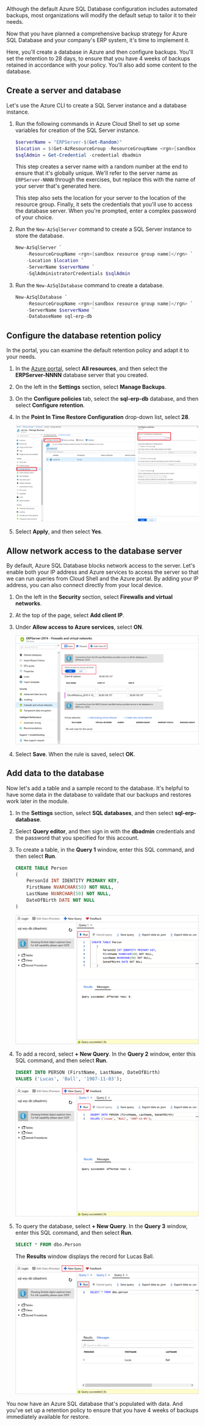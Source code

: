 Although the default Azure SQL Database configuration includes automated backups, most organizations will modify the default setup to tailor it to their needs.

Now that you have planned a comprehensive backup strategy for Azure SQL Database and your company's ERP system, it's time to implement it.

Here, you'll create a database in Azure and then configure backups. You'll set the retention to 28 days, to ensure that you have 4 weeks of backups retained in accordance with your policy. You'll also add some content to the database.

## Create a server and database

Let's use the Azure CLI to create a SQL Server instance and a database instance.

1. Run the following commands in Azure Cloud Shell to set up some variables for creation of the SQL Server instance. 

    ```powershell
    $serverName = "ERPServer-$(Get-Random)"
    $location = $(Get-AzResourceGroup -ResourceGroupName <rgn>[sandbox resource group name]</rgn>).location
    $sqlAdmin = Get-Credential -credential dbadmin

    ```
   This step creates a server name with a random number at the end to ensure that it's globally unique. We'll refer to the server name as `ERPServer-NNNN` through the exercises, but replace this with the name of your server that's generated here. 
   
   This step also sets the location for your server to the location of the resource group. Finally, it sets the credentials that you'll use to access the database server. When you're prompted, enter a complex password of your choice. 


1. Run the `New-AzSqlServer` command to create a SQL Server instance to store the database.

    ```powershell
    New-AzSqlServer `
        -ResourceGroupName <rgn>[sandbox resource group name]</rgn> `
        -Location $location `
        -ServerName $serverName `
        -SqlAdministratorCredentials $sqlAdmin
    ```

1. Run the `New-AzSqlDatabase` command to create a database.

    ```powershell
    New-AzSqlDatabase `
        -ResourceGroupName <rgn>[sandbox resource group name]</rgn> `
        -ServerName $serverName `
        -DatabaseName sql-erp-db
    ```

## Configure the database retention policy

In the portal, you can examine the default retention policy and adapt it to your needs.

1. In the [Azure portal](https://portal.azure.com/learn.docs.microsoft.com?azure-portal=true), select **All resources**, and then select the **ERPServer-NNNN** database server that you created.

1. On the left in the **Settings** section, select **Manage Backups**.

1. On the **Configure policies** tab, select the **sql-erp-db** database, and then select **Configure retention**.

1. In the **Point In Time Restore Configuration** drop-down list, select **28**.

    ![Screenshot of the Azure portal, showing the database restore options for point-in-time restore](../media/3-configure-backup-pitr-retention.png)

1. Select **Apply**, and then select **Yes**.

## Allow network access to the database server

By default, Azure SQL Database blocks network access to the server. Let's enable both your IP address and Azure services to access the server so that we can run queries from Cloud Shell and the Azure portal. By adding your IP address, you can also connect directly from your local device.

1. On the left in the **Security** section, select **Firewalls and virtual networks**.

1. At the top of the page, select **Add client IP**.

1. Under **Allow access to Azure services**, select **ON**.

    ![Add a client IP address rule](../media/3-add-client-ip.png)

1. Select **Save**. When the rule is saved, select **OK**.

## Add data to the database

Now let's add a table and a sample record to the database. It's helpful to have some data in the database to validate that our backups and restores work later in the module.

1. In the **Settings** section, select **SQL databases**, and then select **sql-erp-database**.

1. Select **Query editor**, and then sign in with the **dbadmin** credentials and the password that you specified for this account.

1. To create a table, in the **Query 1** window, enter this SQL command, and then select **Run**.

    ```sql
    CREATE TABLE Person
    (
        PersonId INT IDENTITY PRIMARY KEY,
        FirstName NVARCHAR(50) NOT NULL,
        LastName NVARCHAR(50) NOT NULL,
        DateOfBirth DATE NOT NULL
    )
    ```

    ![Create a new table in the sql-erp-db database](../media/3-create-table.png)

1. To add a record, select **+ New Query**. In the **Query 2** window, enter this SQL command, and then select **Run**.

    ```sql
    INSERT INTO PERSON (FirstName, LastName, DateOfBirth)
    VALUES ('Lucas', 'Ball', '1987-11-03');
    ```

    ![Insert a record into the sql-erp-db database](../media/3-insert-record.png)

1. To query the database, select **+ New Query**. In the **Query 3** window, enter this SQL command, and then select **Run**.

    ```sql
    SELECT * FROM dbo.Person
    ```

    The **Results** window displays the record for Lucas Ball.

    ![Query the person table in the sql-erp-db database](../media/3-query-person-table.png)

You now have an Azure SQL database that's populated with data. And you've set up a retention policy to ensure that you have 4 weeks of backups immediately available for restore.